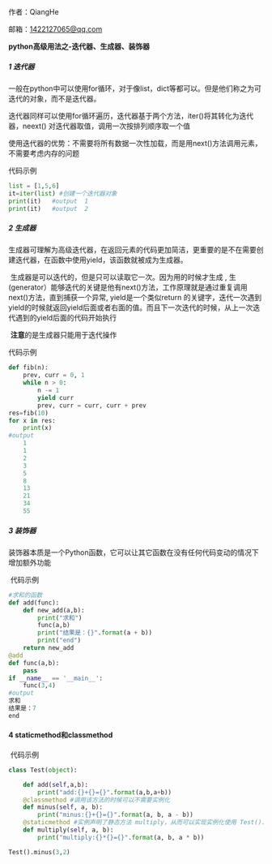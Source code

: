 作者：QiangHe  

邮箱：1422127065@qq.com  

**python高级用法之-迭代器、生成器、装饰器**

##### 1  迭代器  


​		一般在python中可以使用for循环，对于像list，dict等都可以。但是他们称之为可迭代的对象，而不是迭代器。

​		迭代器同样可以使用for循环遍历，迭代器基于两个方法，iter()将其转化为迭代器，neext() 对迭代器取值，调用一次按排列顺序取一个值

​		使用迭代器的优势：不需要将所有数据一次性加载，而是用next()方法调用元素，不需要考虑内存的问题 

代码示例

```python
list = [1,5,6]
it=iter(list) #创建一个迭代器对象
print(it)   #output  1
print(it)   #output  2
```

##### 2  生成器

​		生成器可理解为高级迭代器，在返回元素的代码更加简洁，更重要的是不在需要创建迭代器，在函数中使用yield，该函数就被成为生成器。

​		 生成器是可以迭代的，但是只可以读取它一次。因为用的时候才生成 , 生(generator）能够迭代的关键是他有next()方法，工作原理就是通过重复调用next()方法，直到捕获一个异常, yield是一个类似return 的关键字，迭代一次遇到yield的时候就返回yield后面或者右面的值。而且下一次迭代的时候，从上一次迭代遇到的yield后面的代码开始执行 

​		**注意**的是生成器只能用于迭代操作



代码示例

```python
def fib(n):
    prev, curr = 0, 1
    while n > 0:
        n -= 1
        yield curr
        prev, curr = curr, curr + prev
res=fib(10)
for x in res:
    print(x)
#output
    1
    1
    2
    3
    5
    8
    13
    21
    34
    55

```



##### 3 装饰器

​	 装饰器本质是一个Python函数，它可以让其它函数在没有任何代码变动的情况下增加额外功能 

​		代码示例

```python
#求和的函数
def add(func):
    def new_add(a,b):
        print("求和")
        func(a,b)
        print("结果是：{}".format(a + b))
        print("end")
    return new_add 
@add
def func(a,b):
    pass
if __name__ == '__main__':
    func(3,4)
#output
求和
结果是：7
end
```



#### 4  staticmethod和classmethod

​	代码示例

~~~python
class Test(object):

    def add(self,a,b):
        print("add:{}+{}={}".format(a,b,a+b))
    @classmethod #调用该方法的时候可以不需要实例化
    def minus(self, a, b):
        print("minus:{}+{}={}".format(a, b, a - b))
    @staticmethod #实例声明了静态方法 multiply，从而可以实现实例化使用 Test().multiply()，当然也可以不实例化调用该方法 Test().multiply()。
    def multiply(self, a, b):
        print("multiply:{}*{}={}".format(a, b, a * b))

Test().minus(3,2)

~~~

